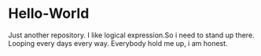 # Hello-World
Just another repository.
I like logical expression.So i need to stand up there.
Looping every days every way.
Everybody hold me up, i am honest.
